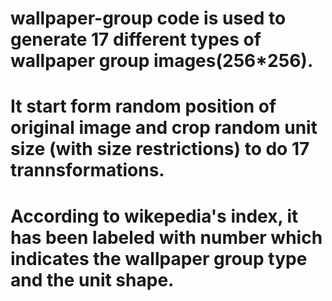 # wallpaper-group code is used to generate 17 different types of wallpaper group images(256*256).

# It start form random position of original image and crop random unit size (with size restrictions) to do 17 trannsformations.

# According to wikepedia's index, it has been labeled with number which indicates the wallpaper group type and the unit shape. 
